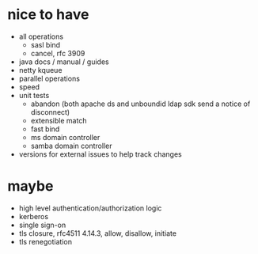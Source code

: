 # nice to have

- all operations
  - sasl bind
  - cancel, rfc 3909
- java docs / manual / guides
- netty kqueue
- parallel operations
- speed
- unit tests
  - abandon (both apache ds and unboundid ldap sdk send a notice of disconnect)
  - extensible match
  - fast bind
  - ms domain controller
  - samba domain controller
- versions for external issues to help track changes

# maybe

- high level authentication/authorization logic
- kerberos
- single sign-on
- tls closure, rfc4511 4.14.3, allow, disallow, initiate
- tls renegotiation
